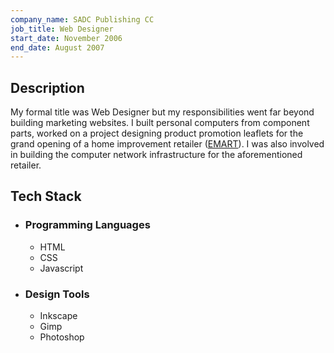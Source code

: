 ```yaml
---
company_name: SADC Publishing CC
job_title: Web Designer
start_date: November 2006
end_date: August 2007
---
```

## Description

My formal title was Web Designer but my responsibilities went far beyond building marketing websites. I built personal
computers from component parts, worked on a project designing product promotion leaflets for the grand
opening of a home improvement retailer ([EMART](https://www.emartsa.co.za/)). I was also involved in building the 
computer network infrastructure for the aforementioned retailer.

## Tech Stack

- ### Programming Languages
  - HTML
  - CSS
  - Javascript

- ### Design Tools
  - Inkscape
  - Gimp
  - Photoshop

